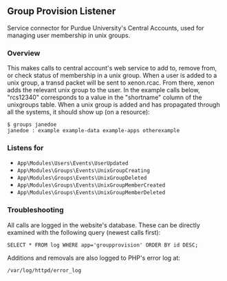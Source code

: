 ## Group Provision Listener

Service connector for Purdue University's Central Accounts, used for managing user membership in unix groups.

### Overview

This makes calls to central account's web service to add to, remove from, or check status of membership in a unix group. When a user is added to a unix group, a transd packet will be sent to xenon.rcac. From there, xenon adds the relevant unix group to the user. In the example calls below, "rcs12340" corresponds to a value in the "shortname" column of the unixgroups table. When a unix group is added and has propagated through all the systems, it should show up (on a resource):

```
$ groups janedoe
janedoe : example example-data example-apps otherexample 
```

### Listens for

* `App\Modules\Users\Events\UserUpdated`
* `App\Modules\Groups\Events\UnixGroupCreating`
* `App\Modules\Groups\Events\UnixGroupDeleted`
* `App\Modules\Groups\Events\UnixGroupMemberCreated`
* `App\Modules\Groups\Events\UnixGroupMemberDeleted`

### Troubleshooting

All calls are logged in the website's database. These can be directly examined with the following query (newest calls first):

```
SELECT * FROM log WHERE app='groupprovision' ORDER BY id DESC;
```

Additions and removals are also logged to PHP's error log at:

```
/var/log/httpd/error_log
```
